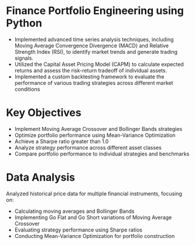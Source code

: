 # Finance Portfolio Engineering using Python

- Implemented advanced time series analysis techniques, including Moving Average Convergence Divergence (MACD) and Relative Strength Index (RSI), to identify market trends and generate trading signals.
- Utilized the Capital Asset Pricing Model (CAPM) to calculate expected returns and assess the risk-return tradeoff of individual assets.
- Implemented a custom backtesting framework to evaluate the performance of various trading strategies across different market conditions


# Key Objectives
- Implement Moving Average Crossover and Bollinger Bands strategies
- Optimize portfolio performance using Mean-Variance Optimization
- Achieve a Sharpe ratio greater than 1.0
- Analyze strategy performance across different asset classes
- Compare portfolio performance to individual strategies and benchmarks


# Data Analysis
Analyzed historical price data for multiple financial instruments, focusing on:

- Calculating moving averages and Bollinger Bands
- Implementing Go Flat and Go Short variations of Moving Average Crossover
- Evaluating strategy performance using Sharpe ratios
- Conducting Mean-Variance Optimization for portfolio construction
